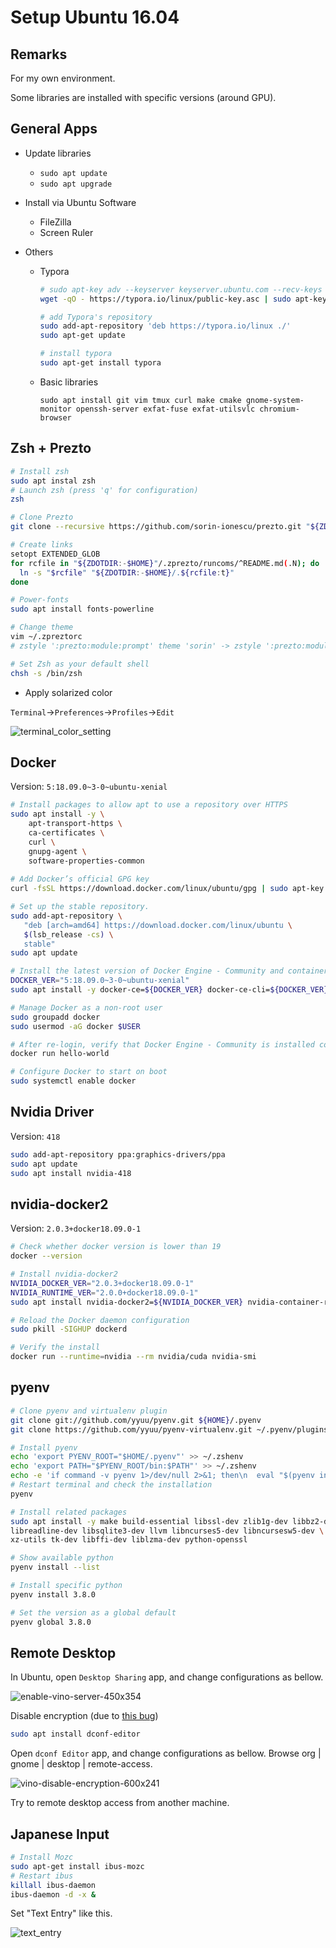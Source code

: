 # Setup Ubuntu 16.04

## Remarks

For my own environment.  

Some libraries are installed with specific versions (around GPU).

## General Apps

- Update libraries

  - `sudo apt update`
  - `sudo apt upgrade`

- Install via Ubuntu Software
  - FileZilla
  - Screen Ruler

- Others

  - Typora

    ```bash
    # sudo apt-key adv --keyserver keyserver.ubuntu.com --recv-keys BA300B7755AFCFAE
    wget -qO - https://typora.io/linux/public-key.asc | sudo apt-key add -
    
    # add Typora's repository
    sudo add-apt-repository 'deb https://typora.io/linux ./'
    sudo apt-get update
    
    # install typora
    sudo apt-get install typora
    ```

  - Basic libraries

    `sudo apt install git vim tmux curl make cmake gnome-system-monitor openssh-server exfat-fuse exfat-utilsvlc chromium-browser` 
    

## Zsh + Prezto

```bash
# Install zsh
sudo apt instal zsh
# Launch zsh (press 'q' for configuration)
zsh

# Clone Prezto
git clone --recursive https://github.com/sorin-ionescu/prezto.git "${ZDOTDIR:-$HOME}/.zprezto"

# Create links
setopt EXTENDED_GLOB
for rcfile in "${ZDOTDIR:-$HOME}"/.zprezto/runcoms/^README.md(.N); do
  ln -s "$rcfile" "${ZDOTDIR:-$HOME}/.${rcfile:t}"
done

# Power-fonts
sudo apt install fonts-powerline

# Change theme
vim ~/.zpreztorc
# zstyle ':prezto:module:prompt' theme 'sorin' -> zstyle ':prezto:module:prompt' theme 'powerline'

# Set Zsh as your default shell
chsh -s /bin/zsh
```

- Apply solarized color

`Terminal`->`Preferences`->`Profiles`->`Edit`

![terminal_color_setting](./terminal_color_setting.png)

## Docker

Version: `5:18.09.0~3-0~ubuntu-xenial`

```bash
# Install packages to allow apt to use a repository over HTTPS
sudo apt install -y \
    apt-transport-https \
    ca-certificates \
    curl \
    gnupg-agent \
    software-properties-common
    
# Add Docker’s official GPG key
curl -fsSL https://download.docker.com/linux/ubuntu/gpg | sudo apt-key add -

# Set up the stable repository.
sudo add-apt-repository \
   "deb [arch=amd64] https://download.docker.com/linux/ubuntu \
   $(lsb_release -cs) \
   stable"
sudo apt update

# Install the latest version of Docker Engine - Community and containerd
DOCKER_VER="5:18.09.0~3-0~ubuntu-xenial"
sudo apt install -y docker-ce=${DOCKER_VER} docker-ce-cli=${DOCKER_VER} containerd.io

# Manage Docker as a non-root user
sudo groupadd docker
sudo usermod -aG docker $USER

# After re-login, verify that Docker Engine - Community is installed correctly by running the hello-world image
docker run hello-world

# Configure Docker to start on boot
sudo systemctl enable docker
```

## Nvidia Driver

Version: `418`

```bash
sudo add-apt-repository ppa:graphics-drivers/ppa
sudo apt update
sudo apt install nvidia-418
```

## nvidia-docker2

Version: `2.0.3+docker18.09.0-1`

```bash
# Check whether docker version is lower than 19
docker --version

# Install nvidia-docker2
NVIDIA_DOCKER_VER="2.0.3+docker18.09.0-1"
NVIDIA_RUNTIME_VER="2.0.0+docker18.09.0-1"
sudo apt install nvidia-docker2=${NVIDIA_DOCKER_VER} nvidia-container-runtime=${NVIDIA_RUNTIME_VER}

# Reload the Docker daemon configuration
sudo pkill -SIGHUP dockerd

# Verify the install
docker run --runtime=nvidia --rm nvidia/cuda nvidia-smi
```

## pyenv

```bash
# Clone pyenv and virtualenv plugin
git clone git://github.com/yyuu/pyenv.git ${HOME}/.pyenv
git clone https://github.com/yyuu/pyenv-virtualenv.git ~/.pyenv/plugins/pyenv-virtualenv

# Install pyenv
echo 'export PYENV_ROOT="$HOME/.pyenv"' >> ~/.zshenv
echo 'export PATH="$PYENV_ROOT/bin:$PATH"' >> ~/.zshenv
echo -e 'if command -v pyenv 1>/dev/null 2>&1; then\n  eval "$(pyenv init -)"\nfi' >> ~/.zshenv
# Restart terminal and check the installation
pyenv

# Install related packages
sudo apt install -y make build-essential libssl-dev zlib1g-dev libbz2-dev \
libreadline-dev libsqlite3-dev llvm libncurses5-dev libncursesw5-dev \
xz-utils tk-dev libffi-dev liblzma-dev python-openssl

# Show available python
pyenv install --list

# Install specific python
pyenv install 3.8.0

# Set the version as a global default
pyenv global 3.8.0
```

## Remote Desktop

In Ubuntu, open `Desktop Sharing` app, and change configurations as bellow.

![enable-vino-server-450x354](./enable-vino-server-450x354.jpg)

Disable encryption (due to [this bug](https://bugs.launchpad.net/ubuntu/+source/vino/+bug/1281250))

```bash
sudo apt install dconf-editor
```

Open `dconf Editor` app, and change configurations as bellow.
Browse org | gnome | desktop | remote-access.

![vino-disable-encryption-600x241](./vino-disable-encryption-600x241.jpg)

Try to remote desktop access from another machine. 



## Japanese Input

```bash
# Install Mozc
sudo apt-get install ibus-mozc
# Restart ibus
killall ibus-daemon
ibus-daemon -d -x &
```

Set "Text Entry" like this.

![text_entry](./text_entry.png)

